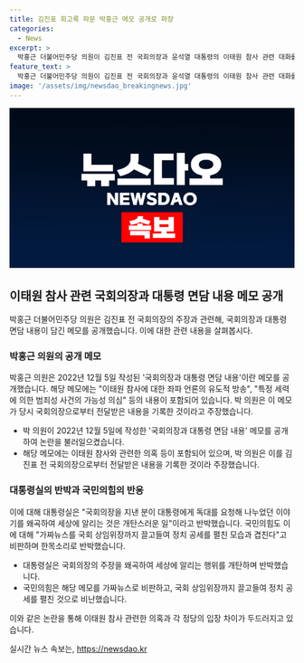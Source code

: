 ```yaml
---
title: 김진표 회고록 파문 박홍근 메모 공개로 파장
categories:
  - News
excerpt: >
  박홍근 더불어민주당 의원이 김진표 전 국회의장과 윤석열 대통령의 이태원 참사 관련 대화를 기록한 메모를 공개했다. 이에 대해 윤석열 대통령은 왜곡된 내용이라고 반박했고, 국민의힘은 가짜뉴스로 비판했다. 이에 대한 여러 정치인들의 반응은 비판적이었다. 박 의원은 윤 대통령을 비난하며 직접 해명을 촉구했다. 이에 따라 논란은 더 커지고 있는 상황이다. (요약문)
feature_text: >
  박홍근 더불어민주당 의원이 김진표 전 국회의장과 윤석열 대통령의 이태원 참사 관련 대화를 기록한 메모를 공개했다. 이에 대해 윤석열 대통령은 왜곡된 내용이라고 반박했고, 국민의힘은 가짜뉴스로 비판했다. 이에 대한 여러 정치인들의 반응은 비판적이었다. 박 의원은 윤 대통령을 비난하며 직접 해명을 촉구했다. 이에 따라 논란은 더 커지고 있는 상황이다. (요약문)
image: '/assets/img/newsdao_breakingnews.jpg'
---
```


<p><img src="/assets/img/newsdao_breakingnews.jpg" alt="implanttips 속보" /></p>

<h2 data-ke-size="size26">이태원 참사 관련 국회의장과 대통령 면담 내용 메모 공개</h2>

<p data-ke-size="size16">박홍근 더불어민주당 의원은 김진표 전 국회의장의 주장과 관련해, 국회의장과 대통령 면담 내용이 담긴 메모를 공개했습니다. 이에 대한 관련 내용을 살펴봅시다.</p>

<h3>박홍근 의원의 공개 메모</h3>

<p data-ke-size="size16">박홍근 의원은 2022년 12월 5일 작성된 '국회의장과 대통령 면담 내용'이란 메모를 공개했습니다. 해당 메모에는 "이태원 참사에 대한 좌파 언론의 유도적 방송", "특정 세력에 의한 범죄성 사건의 가능성 의심" 등의 내용이 포함되어 있습니다. 박 의원은 이 메모가 당시 국회의장으로부터 전달받은 내용을 기록한 것이라고 주장했습니다.</p>

<ul>
  <li>박 의원이 2022년 12월 5일에 작성한 '국회의장과 대통령 면담 내용' 메모를 공개하여 논란을 불러일으켰습니다.</li>
  <li>해당 메모에는 이태원 참사와 관련한 의혹 등이 포함되어 있으며, 박 의원은 이를 김진표 전 국회의장으로부터 전달받은 내용을 기록한 것이라 주장했습니다.</li>
</ul>

<h3>대통령실의 반박과 국민의힘의 반응</h3>

<p data-ke-size="size16">이에 대해 대통령실은 "국회의장을 지낸 분이 대통령에게 독대를 요청해 나누었던 이야기를 왜곡하여 세상에 알리는 것은 개탄스러운 일"이라고 반박했습니다. 국민의힘도 이에 대해 "가짜뉴스를 국회 상임위장까지 끌고들여 정치 공세를 펼친 모습과 겹친다"고 비판하며 한목소리로 반박했습니다.</p>

<ul>
  <li>대통령실은 국회의장의 주장을 왜곡하여 세상에 알리는 행위를 개탄하며 반박했습니다.</li>
  <li>국민의힘은 해당 메모를 가짜뉴스로 비판하고, 국회 상임위장까지 끌고들여 정치 공세를 펼친 것으로 비난했습니다.</li>
</ul>

<p>이와 같은 논란을 통해 이태원 참사 관련한 의혹과 각 정당의 입장 차이가 두드러지고 있습니다.</p>
실시간 뉴스 속보는, <a href="https://newsdao.kr" rel="dofollow">https://newsdao.kr</a>


